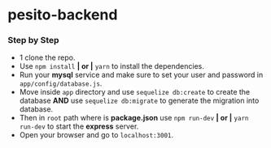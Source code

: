 # pesito-backend

### Step by Step

- 1 clone the repo.
- Use `npm install` **| or |** `yarn` to install the dependencies.
- Run your **mysql** service and make sure to set your user and password in `app/config/database.js`.
- Move inside `app` directory and use `sequelize db:create` to create the database **AND** use `sequelize db:migrate` to generate the migration into database.
- Then in `root` path where is **package.json** use `npm run-dev` **| or |** `yarn run-dev` to start the **express** server.
- Open your browser and go to `localhost:3001`.
